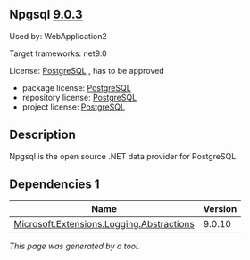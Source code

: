 Npgsql [9.0.3](https://www.nuget.org/packages/Npgsql/9.0.3)
--------------------

Used by: WebApplication2

Target frameworks: net9.0

License: [PostgreSQL](../../../../licenses/postgresql) , has to be approved

- package license: [PostgreSQL](https://licenses.nuget.org/PostgreSQL) 
- repository license: [PostgreSQL](https://github.com/npgsql/npgsql) 
- project license: [PostgreSQL](https://github.com/npgsql/npgsql) 

Description
-----------
Npgsql is the open source .NET data provider for PostgreSQL.

Dependencies 1
-----------

|Name|Version|
|----------|:----|
|[Microsoft.Extensions.Logging.Abstractions](../../../../packages/nuget.org/microsoft.extensions.logging.abstractions/9.0.10)|9.0.10|

*This page was generated by a tool.*